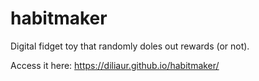 # habitmaker
Digital fidget toy that randomly doles out rewards (or not).

Access it here: https://diliaur.github.io/habitmaker/
